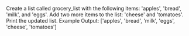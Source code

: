 Create a list called grocery_list with the following items: 'apples', 'bread', 'milk', and 'eggs'.
Add two more items to the list: 'cheese' and 'tomatoes'.
Print the updated list.
Example Output:
['apples', 'bread', 'milk', 'eggs', 'cheese', 'tomatoes']
